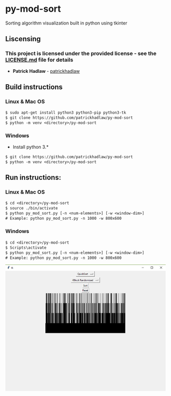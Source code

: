 # py-mod-sort
Sorting algorithm visualization built in python using tkinter

## Liscensing

### This project is licensed under the provided license - see the [LICENSE.md](https://github.com/patrickhadlaw/cpp-vulkan/blob/master/LISCENSE.md) file for details

* **Patrick Hadlaw** - [patrickhadlaw](https://github.com/patrickhadlaw)

## Build instructions

### Linux & Mac OS
```
$ sudo apt-get install python3 python3-pip python3-tk
$ git clone https://github.com/patrickhadlaw/py-mod-sort
$ python -m venv <directory>/py-mod-sort
```

### Windows
* Install python 3.*
```
$ git clone https://github.com/patrickhadlaw/py-mod-sort
$ python -m venv <directory>/py-mod-sort
```

## Run instructions:

### Linux & Mac OS
```
$ cd <directory>/py-mod-sort
$ source ./bin/activate
$ python py_mod_sort.py [-n <num-elements>] [-w <window-dim>]
# Example: python py_mod_sort.py -n 1000 -w 800x600
```

### Windows
```
$ cd <directory>/py-mod-sort
$ Scripts\activate
$ python py_mod_sort.py [-n <num-elements>] [-w <window-dim>]
# Example: python py_mod_sort.py -n 1000 -w 800x600
```

![Screenshot 1](https://raw.githubusercontent.com/patrickhadlaw/py-mod-sort/master/screenshot_1.png?raw=true "")
